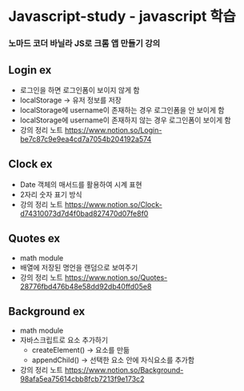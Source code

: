 # Javascript-study - javascript 학습

### 노마드 코더 바닐라 JS로 크롬 앱 만들기 강의

## Login ex

- 로그인을 하면 로그인폼이 보이지 않게 함
- localStorage -> 유저 정보를 저장
- localStorage에 username이 존재하는 경우 로그인폼을 안 보이게 함
- localStorage에 username이 존재하지 않는 경우 로그인폼이 보이게 함
- 강의 정리 노트 https://www.notion.so/Login-be7c87c9e9ea4cd7a7054b204192a574

## Clock ex

- Date 객체의 매서드를 활용하여 시계 표현
- 2자리 숫자 표기 방식
- 강의 정리 노트 https://www.notion.so/Clock-d74310073d7d4f0bad827470d07fe8f0

## Quotes ex

- math module
- 배열에 저장된 명언을 랜덤으로 보여주기
- 강의 정리 노트 https://www.notion.so/Quotes-28776fbd476b48e58dd92db40ffd05e8

## Background ex

- math module
- 자바스크립트로 요소 추가하기
  - createElement() -> 요소를 만듦
  - appendChild() -> 선택한 요소 안에 자식요소를 추가함
- 강의 정리 노트 https://www.notion.so/Background-98afa5ea75614cbb8fcb7213f9e173c2
